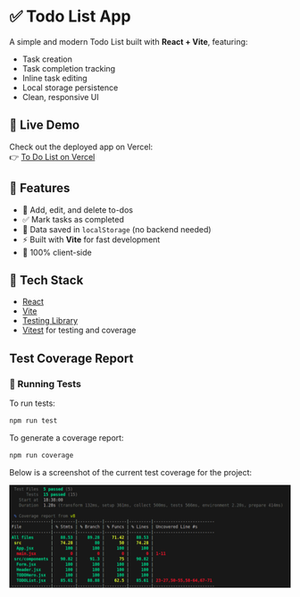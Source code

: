 # ✅ Todo List App

A simple and modern Todo List built with **React + Vite**, featuring:

- Task creation
- Task completion tracking
- Inline task editing
- Local storage persistence
- Clean, responsive UI

## 🚀 Live Demo

Check out the deployed app on Vercel:  
👉 [To Do List on Vercel]([https://todo-list-navy-seven-72.vercel.app/])


## 🔧 Features

- 📝 Add, edit, and delete to-dos
- ✅ Mark tasks as completed
- 💾 Data saved in `localStorage` (no backend needed)
- ⚡ Built with **Vite** for fast development
- 🎯 100% client-side


## 🧰 Tech Stack

- [React](https://react.dev/)
- [Vite](https://vitejs.dev/)
- [Testing Library](https://testing-library.com/docs/react-testing-library/intro/)
- [Vitest](https://vitest.dev/) for testing and coverage


## Test Coverage Report

### 🧪 Running Tests

To run tests:
```bash
npm run test
```

To generate a coverage report:
```bash
npm run coverage
```

Below is a screenshot of the current test coverage for the project:

<img src="src/assets/coverage-to-do.png" alt="Coverage Report" width="600"/>
